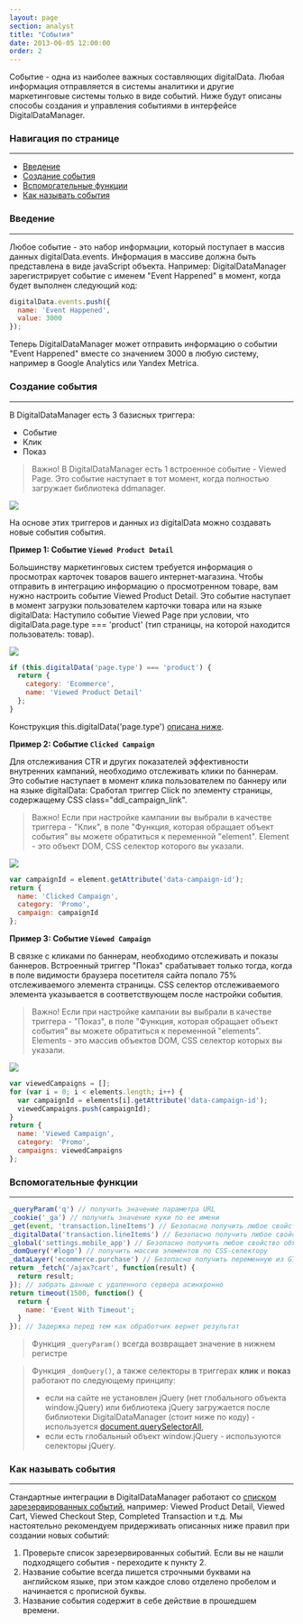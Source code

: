 ```yaml
---
layout: page
section: analyst
title: "События"
date: 2013-06-05 12:00:00
order: 2
---
```


Событие - одна из наиболее важных составляющих digitalData. Любая информация отправляется в системы аналитики и другие маркетинговые системы только в виде событий. Ниже будут описаны способы создания и управления событиями в интерфейсе DigitalDataManager.

### Навигация по странице
------
<ul class="page-navigation">
  <li><a href="#0">Введение</a></li>
  <li><a href="#1">Создание события</a></li>
  <li><a href="#3">Вспомогательные функции</a></li>
  <li><a href="#4">Как называть события</a></li>
</ul>

### <a name="0"></a>Введение
------
Любое событие - это набор информации, который поступает в массив данных digitalData.events. Информация в массиве должна быть представлена в виде javaScript объекта.
Например: DigitalDataManager зарегистрирует событие с именем "Event Happened" в момент, когда будет выполнен следующий код:
```javascript
digitalData.events.push({
  name: 'Event Happened',
  value: 3000
});      
```
Теперь DigitalDataManager может отправить информацию о событии "Event Happened" вместе со значением 3000 в любую систему, например в Google Analytics или Yandex Metrica.

### <a name="1"></a>Создание события
------
В DigitalDataManager есть 3 базисных триггера:
* Событие
* Клик
* Показ

>Важно! В DigitalDataManager есть 1 встроенное событие - Viewed Page. Это событие наступает в тот момент, когда полностью загружает библиотека ddmanager.

![](/img/events.1.png)

На основе этих триггеров и данных из digitalData можно создавать новые события события.


**Пример 1: Событие `Viewed Product Detail`**

Большинству маркетинговых систем требуется информация о просмотрах карточек товаров вашего интернет-магазина. Чтобы отправить в интеграцию информацию о просмотренном товаре, вам нужно настроить событие Viewed Product Detail. Это событие наступает в момент загрузки пользователем карточки товара или на языке digitalData: Наступило событие Viewed Page при условии, что digitalData.page.type === 'product' (тип страницы, на которой находится пользователь: товар).

![](/img/events.2.png)

```javascript
if (this.digitalData('page.type') === 'product') {
  return {
    category: 'Ecommerce',
    name: 'Viewed Product Detail'
  };
}  
```
Конструкция this.digitalData('page.type') [описана ниже](#3).


**Пример 2: Событие `Clicked Campaign`**

Для отслеживания CTR и других показателей эффективности внутренних кампаний, необходимо отслеживать клики по баннерам. Это событие наступает в момент клика пользователем по баннеру или на языке digitalData: Сработал триггер Click по элементу страницы, содержащему CSS class="ddl_campaign_link".
>Важно! Если при настройке кампании вы выбрали в качестве триггера - "Клик", в поле "Функция, которая обращает объект события" вы можете обратиться к переменной "element". Element - это объект DOM, CSS селектор которого вы указали.

![](/img/events.3.png)

```javascript
var campaignId = element.getAttribute('data-campaign-id');
return {
  name: 'Clicked Campaign',
  category: 'Promo',
  campaign: campaignId
};  
```

**Пример 3: Событие `Viewed Campaign`**

В связке с кликами по баннерам, необходимо отслеживать и показы баннеров. Встроенный триггер "Показ" срабатывает только тогда, когда в поле видимости браузера посетителя сайта попало 75% отслеживаемого элемента страницы. CSS селектор отслеживаемого элемента указывается в соответствующем после настройки события.
>Важно! Если при настройке кампании вы выбрали в качестве триггера - "Показ", в поле "Функция, которая обращает объект события" вы можете обратиться к переменной "elements". Elements - это массив объектов DOM, CSS селектор которых вы указали.

![](/img/events.4.png)

```javascript
var viewedCampaigns = [];
for (var i = 0; i < elements.length; i++) {
  var campaignId = elements[i].getAttribute('data-campaign-id');
  viewedCampaigns.push(campaignId);
}
return {
  name: 'Viewed Campaign',
  category: 'Promo',
  campaigns: viewedCampaigns
};
```

### <a name="3"></a>Вспомогательные функции
------
```javascript
_queryParam('q') // получить значение параметра URL
_cookie('_ga') // получить значение куки по ее имени
_get(event, 'transaction.lineItems') // Безопасно получить любое свойство любого объекта
_digitalData('transaction.lineItems') // Безопасно получить любое свойство объекта digitalData 
_global('settings.mobile_app') // Безопасно получить любое свойство объекта window
_domQuery('#logo') // получить массив элементов по CSS-селектору
_dataLayer('ecommerce.purchase') // Безопасно получить переменную из GTM dataLayer
return _fetch('/ajax?cart', function(result) {
  return result;
}); // забрать данные с удаленного сервера асинхронно
return timeout(1500, function() {
  return {
    name: 'Event With Timeout';
  }
}); // Задержка перед тем как обработчик вернет результат
```

> Функция `_queryParam()` всегда возвращает значение в нижнем регистре

> Функция `_domQuery()`, а также селекторы в триггерах **клик** и **показ** работают по следующему принципу:
>  - если на сайте не установлен jQuery (нет глобального объекта window.jQuery) или библиотека jQuery загружается после библиотеки DigitalDataManager (стоит ниже по коду) - используется [document.querySelectorAll](https://developer.mozilla.org/en-US/docs/Web/API/Document/querySelectorAll),
>  - если есть глобальный объект window.jQuery - используются селекторы jQuery.

### <a name="4"></a>Как называть события
------
Стандартные интеграции в DigitalDataManager работают со [списком зарезервированных событий](#), например: Viewed Product Detail, Viewed Cart, Viewed Checkout Step, Completed Transaction и т.д. 
Мы настоятельно рекомендуем придерживать описанных ниже правил при создании новых событий:
1. Проверьте список зарезервированных событий. Если вы не нашли подходящего события - переходите к пункту 2.
2. Название событие всегда пишется строчными буквами на английском языке, при этом каждое слово отделено пробелом и начинается с прописной буквы.
3. Название события содержит в себе действие в прошедшем времени. 